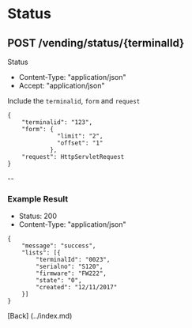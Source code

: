 # Status
## POST /vending/status/{terminalId}

Status

* Content-Type: "application/json"
* Accept:  "application/json"

Include the `terminalid`, `form` and `request`

```
{
	"terminalid": "123",
	"form": {
			  "limit": "2",
			  "offset": "1"
			},
	"request": HttpServletRequest
}
```

--

### Example Result

* Status: 200
* Content-Type: "application/json"

```
{
	"message": "success",
	"lists": [{
		"terminalId": "0023",
		"serialno": "S120",
		"firmware": "FW222",
		"state": "0",
		"created": "12/11/2017"
	}]
}
```
[Back] (../index.md)